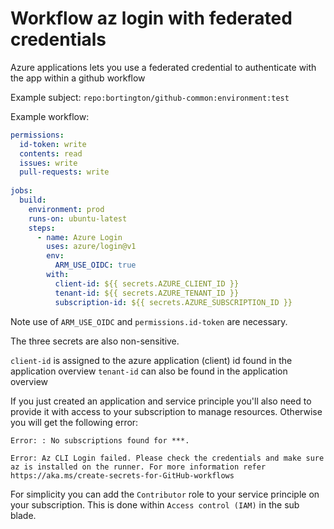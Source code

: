 # Workflow az login with federated credentials

Azure applications lets you use a federated credential to authenticate with the app within a github workflow

Example subject: `repo:bortington/github-common:environment:test`

Example workflow:
```yaml
permissions:
  id-token: write
  contents: read
  issues: write
  pull-requests: write
  
jobs:
  build:
    environment: prod
    runs-on: ubuntu-latest
    steps:
      - name: Azure Login
        uses: azure/login@v1
        env:
          ARM_USE_OIDC: true
        with:
          client-id: ${{ secrets.AZURE_CLIENT_ID }}
          tenant-id: ${{ secrets.AZURE_TENANT_ID }}
          subscription-id: ${{ secrets.AZURE_SUBSCRIPTION_ID }}
```

Note use of `ARM_USE_OIDC` and `permissions.id-token` are necessary.

The three secrets are also non-sensitive.

`client-id` is assigned to the azure application (client) id found in the application overview
`tenant-id` can also be found in the application overview

If you just created an application and service principle you'll also need to provide it with access to your subscription to manage resources. Otherwise you will get the following error:
```
Error: : No subscriptions found for ***.

Error: Az CLI Login failed. Please check the credentials and make sure az is installed on the runner. For more information refer https://aka.ms/create-secrets-for-GitHub-workflows
```

For simplicity you can add the `Contributor` role to your service principle on your subscription. This is done within `Access control (IAM)` in the sub blade.
